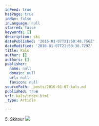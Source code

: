 ```yaml
---
inFeed: true
hasPage: true
inNav: false
inLanguage: null
starred: false
keywords: []
description: ski
datePublished: '2016-01-07T21:50:48.756Z'
dateModified: '2016-01-07T21:50:30.729Z'
title: Kals
author: []
authors: []
publisher:
  name: null
  domain: null
  url: null
  favicon: null
sourcePath: _posts/2016-01-07-kals.md
published: true
url: kals/index.html
_type: Article

---
```

5\. Skitour
![](https://the-grid-user-content.s3-us-west-2.amazonaws.com/72a8ed2f-c1a9-4367-958b-bc1223afed8d.jpg)